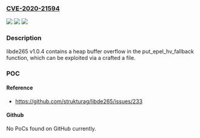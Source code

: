 ### [CVE-2020-21594](https://cve.mitre.org/cgi-bin/cvename.cgi?name=CVE-2020-21594)
![](https://img.shields.io/static/v1?label=Product&message=n%2Fa&color=blue)
![](https://img.shields.io/static/v1?label=Version&message=n%2Fa&color=blue)
![](https://img.shields.io/static/v1?label=Vulnerability&message=n%2Fa&color=brighgreen)

### Description

libde265 v1.0.4 contains a heap buffer overflow in the put_epel_hv_fallback function, which can be exploited via a crafted a file.

### POC

#### Reference
- https://github.com/strukturag/libde265/issues/233

#### Github
No PoCs found on GitHub currently.

